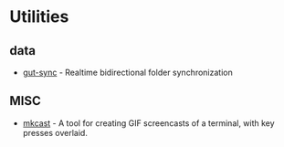 # Utilities

## data

-  [gut-sync](https://github.com/tillberg/gut) - Realtime bidirectional folder synchronization


## MISC

- [mkcast](https://github.com/KeyboardFire/mkcast) - A tool for creating GIF screencasts of a terminal, with key presses overlaid.